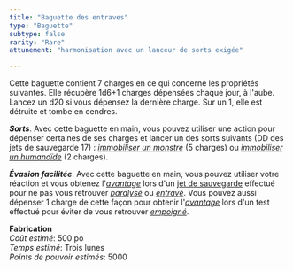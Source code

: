 ```yaml
---
title: "Baguette des entraves"
type: "Baguette"
subtype: false
rarity: "Rare"
attunement: "harmonisation avec un lanceur de sorts exigée"

---
```

Cette baguette contient 7 charges en ce qui concerne les propriétés suivantes. Elle récupère 1d6+1 charges dépensées chaque jour, à l'aube. Lancez un d20 si vous dépensez la dernière charge. Sur un 1, elle est détruite et tombe en cendres.

_**Sorts**_. Avec cette baguette en main, vous pouvez utiliser une action pour dépenser certaines de ses charges et lancer un des sorts suivants (DD des jets de sauvegarde 17) : [_immobiliser un monstre_](/grimoire/immobiliser-un-monstre/) (5 charges) ou [_immobiliser un humanoïde_](/grimoire/immobiliser-un-humanoide/) (2 charges).

_**Évasion facilitée**_. Avec cette baguette en main, vous pouvez utiliser votre réaction et vous obtenez l'[_avantage_](/utiliser-les-caracteristiques/#avantage-et-desavantage) lors d'un [jet de sauvegarde](/utiliser-les-caracteristiques/#jets-de-sauvegarde) effectué pour ne pas vous retrouver [_paralysé_](/gerer-la-sante-du-personnage/#paralyse) ou [_entravé_](/gerer-la-sante-du-personnage/#entrave). Vous pouvez aussi dépenser 1 charge de cette façon pour obtenir l'[_avantage_](/utiliser-les-caracteristiques/#avantage-et-desavantage) lors d'un test effectué pour éviter de vous retrouver [_empoigné_](/gerer-la-sante-du-personnage/#empoigne).  

**Fabrication**  
*Coût estimé*: 500 po  
*Temps estimé*: Trois lunes  
*Points de pouvoir estimés*: 5000  
